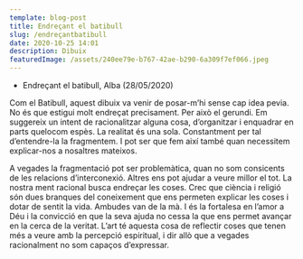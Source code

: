```yaml
---
template: blog-post
title: Endreçant el batibull
slug: /endreçantbatibull
date: 2020-10-25 14:01
description: Dibuix
featuredImage: /assets/240ee79e-b767-42ae-b290-6a309f7ef066.jpeg
---
```

* Endreçant el batibull, Alba (28/05/2020)

Com el Batibull, aquest dibuix va venir de posar-m’hi sense cap idea pevia. No és que estigui molt endreçat precisament. Per això el gerundi. Em suggereix un intent de racionalitzar alguna cosa, d’organitzar i enquadrar en parts quelocom espès. La realitat és una sola. Constantment per tal d’entendre-la la fragmentem. I pot ser que fem així també quan necessitem explicar-nos a nosaltres mateixos. 

A vegades la fragmentació pot ser problemàtica, quan no som consicents de les relacions d’interconexió. Altres ens pot ajudar a veure millor el tot. La nostra ment racional busca endreçar les coses. Crec que ciència i religió són dues branques del coneixement que ens permeten explicar les coses i dotar de sentit la vida. Ambudes van de la mà. I és la fortalesa en l’amor a Déu i la convicció en que la seva ajuda no cessa la que ens permet avançar en la cerca de la veritat. L’art té aquesta cosa de reflectir coses que tenen més a veure amb la percepció espiritual, i dir allò que a vegades racionalment no som capaços d’expressar.